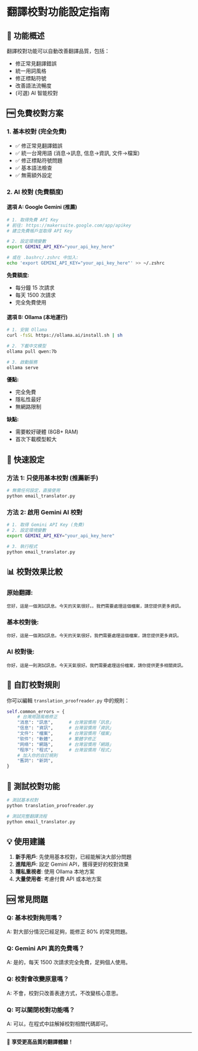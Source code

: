 # 翻譯校對功能設定指南

## 🎯 功能概述

翻譯校對功能可以自動改善翻譯品質，包括：
- 修正常見翻譯錯誤
- 統一用詞風格
- 修正標點符號
- 改善語法流暢度
- (可選) AI 智能校對

## 🆓 免費校對方案

### 1. 基本校對 (完全免費)
- ✅ 修正常見翻譯錯誤
- ✅ 統一台灣用語 (消息→訊息, 信息→資訊, 文件→檔案)
- ✅ 修正標點符號問題
- ✅ 基本語法檢查
- ✅ 無需額外設定

### 2. AI 校對 (免費額度)

#### 選項 A: Google Gemini (推薦)
```bash
# 1. 取得免費 API Key
# 前往: https://makersuite.google.com/app/apikey
# 建立免費帳戶並取得 API Key

# 2. 設定環境變數
export GEMINI_API_KEY="your_api_key_here"

# 或在 .bashrc/.zshrc 中加入:
echo 'export GEMINI_API_KEY="your_api_key_here"' >> ~/.zshrc
```

**免費額度:**
- 每分鐘 15 次請求
- 每天 1500 次請求
- 完全免費使用

#### 選項 B: Ollama (本地運行)
```bash
# 1. 安裝 Ollama
curl -fsSL https://ollama.ai/install.sh | sh

# 2. 下載中文模型
ollama pull qwen:7b

# 3. 啟動服務
ollama serve
```

**優點:**
- 完全免費
- 隱私性最好
- 無網路限制

**缺點:**
- 需要較好硬體 (8GB+ RAM)
- 首次下載模型較大

## 🚀 快速設定

### 方法 1: 只使用基本校對 (推薦新手)
```bash
# 無需任何設定，直接使用
python email_translator.py
```

### 方法 2: 啟用 Gemini AI 校對
```bash
# 1. 取得 Gemini API Key (免費)
# 2. 設定環境變數
export GEMINI_API_KEY="your_api_key_here"

# 3. 執行程式
python email_translator.py
```

## 📊 校對效果比較

### 原始翻譯:
```
您好，這是一個測試訊息。今天的天氣很好。。我們需要處理這個檔案，請您提供更多資訊。
```

### 基本校對後:
```
你好，這是一個測試訊息。今天的天氣很好。我們需要處理這個檔案，請您提供更多資訊。
```

### AI 校對後:
```
你好，這是一則測試訊息。今天天氣很好。我們需要處理這份檔案，請你提供更多相關資訊。
```

## 🔧 自訂校對規則

你可以編輯 `translation_proofreader.py` 中的規則：

```python
self.common_errors = {
    # 台灣用語風格修正
    "消息": "訊息",      # 台灣習慣用「訊息」
    "信息": "資訊",      # 台灣習慣用「資訊」
    "文件": "檔案",      # 台灣習慣用「檔案」
    "软件": "軟體",      # 繁體字修正
    "网络": "網路",      # 台灣習慣用「網路」
    "程序": "程式",      # 台灣習慣用「程式」
    # 加入你的自訂規則
    "舊詞": "新詞",
}
```

## 🧪 測試校對功能

```bash
# 測試基本校對
python translation_proofreader.py

# 測試完整翻譯流程
python email_translator.py
```

## 💡 使用建議

1. **新手用戶**: 先使用基本校對，已經能解決大部分問題
2. **進階用戶**: 設定 Gemini API，獲得更好的校對效果
3. **隱私重視者**: 使用 Ollama 本地方案
4. **大量使用者**: 考慮付費 API 或本地方案

## 🆘 常見問題

### Q: 基本校對夠用嗎？
A: 對大部分情況已經足夠，能修正 80% 的常見問題。

### Q: Gemini API 真的免費嗎？
A: 是的，每天 1500 次請求完全免費，足夠個人使用。

### Q: 校對會改變原意嗎？
A: 不會，校對只改善表達方式，不改變核心意思。

### Q: 可以關閉校對功能嗎？
A: 可以，在程式中註解掉校對相關代碼即可。

---

🎉 **享受更高品質的翻譯體驗！**